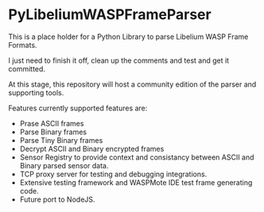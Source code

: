 # PyLibeliumWASPFrameParser

This is a place holder for a Python Library to parse Libelium WASP Frame Formats.

I just need to finish it off, clean up the comments and test and get it committed.

At this stage, this repository will host a community edition of the parser and supporting tools.

Features currently supported features are:

* Prase ASCII frames
* Parse Binary frames
* Parse Tiny Binary frames
* Decrypt ASCII and Binary encrypted frames
* Sensor Registry to provide context and consistancy between ASCII and Binary parsed sensor data.
* TCP proxy server for testing and debugging integrations.
* Extensive testing framework and WASPMote IDE test frame generating code.
* Future port to NodeJS.
